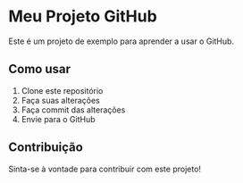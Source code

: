 # Meu Projeto GitHub

Este é um projeto de exemplo para aprender a usar o GitHub.

## Como usar

1. Clone este repositório
2. Faça suas alterações
3. Faça commit das alterações
4. Envie para o GitHub

## Contribuição

Sinta-se à vontade para contribuir com este projeto! 